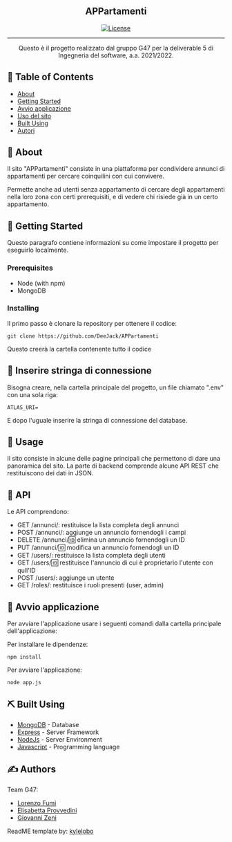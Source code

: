 <h2 align="center">APPartamenti</h2>

<div align="center">

[![License](https://img.shields.io/badge/license-MIT-blue.svg)](/LICENSE)

</div>

---

<p align="center"> 
    Questo è il progetto realizzato dal gruppo G47 per la deliverable 5 di Ingegneria del software, a.a. 2021/2022.
    <br> 
</p>

## 📝 Table of Contents

- [About](#about)
- [Getting Started](#getting_started)
- [Avvio applicazione](#deployment)
- [Uso del sito](#usage)
- [Built Using](#built_using)
- [Autori](#authors)

## 🧐 About <a name = "about"></a>

Il sito "APPartamenti" consiste in una piattaforma per condividere annunci di appartamenti per cercare coinquilini con cui convivere.

Permette anche ad utenti senza appartamento di cercare degli appartamenti nella loro zona con certi prerequisiti, e di vedere chi risiede già in un certo appartamento.

## 🏁 Getting Started <a name = "getting_started"></a>

Questo paragrafo contiene informazioni su come impostare il progetto per eseguirlo localmente.

### Prerequisites

* Node (with npm)
* MongoDB

### Installing

Il primo passo è clonare la repository per ottenere il codice:

```
git clone https://github.com/DeeJack/APPartamenti
```

Questo creerà la cartella contenente tutto il codice

## 🔧 Inserire stringa di connessione <a name = "connection"></a>

Bisogna creare, nella cartella principale del progetto, un file chiamato ".env" con una sola riga:
```
ATLAS_URI=
```
E dopo l'uguale inserire la stringa di connessione del database.

## 🎈 Usage <a name="usage"></a>

Il sito consiste in alcune delle pagine principali che permettono di dare una panoramica del sito.
La parte di backend comprende alcune API REST che restituiscono dei dati in JSON. 

## 🎈 API <a name="api"></a>
Le API comprendono:
* GET /annunci/: restituisce la lista completa degli annunci
* POST /annunci/: aggiunge un annuncio fornendogli i campi
* DELETE /annunci/:id: elimina un annuncio fornendogli un ID
* PUT /annunci/:id: modifica un annuncio fornendogli un ID
* GET /users/: restituisce la lista completa degli utenti
* GET /users/:id: restituisce l'annuncio di cui è proprietario l'utente con qull'ID
* POST /users/: aggiunge un utente
* GET /roles/: restituisce i ruoli presenti (user, admin)
## 🚀 Avvio applicazione <a name = "deployment"></a>

Per avviare l'applicazione usare i seguenti comandi dalla cartella principale dell'applicazione:

Per installare le dipendenze:
```
npm install
```
Per avviare l'applicazione:
```
node app.js
```


## ⛏️ Built Using <a name = "built_using"></a>

- [MongoDB](https://www.mongodb.com/) - Database
- [Express](https://expressjs.com/) - Server Framework
- [NodeJs](https://nodejs.org/en/) - Server Environment
- [Javascript](https://www.javascript.com/) - Programming language

## ✍️ Authors <a name = "authors"></a>
Team G47:

- [Lorenzo Fumi](https://github.com/DeeJack)
- [Elisabetta Provvedini](https://github.com/eprovvedini)
- [Giovanni Zeni](https://github.com/GioZeni)

ReadME template by: [kylelobo](https://github.com/kylelobo/The-Documentation-Compendium)